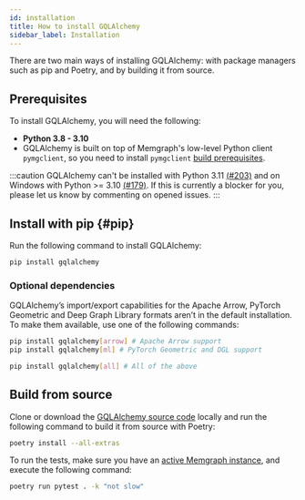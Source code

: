 ```yaml
---
id: installation
title: How to install GQLAlchemy
sidebar_label: Installation
---
```


There are two main ways of installing GQLAlchemy: with package managers such
as pip and Poetry, and by building it from source.

## Prerequisites

To install GQLAlchemy, you will need the following:

- **Python 3.8 - 3.10**
- GQLAlchemy is built on top of Memgraph's low-level Python client `pymgclient`, so you need to install `pymgclient` [build prerequisites](https://memgraph.github.io/pymgclient/introduction.html#build-prerequisites).

:::caution
GQLAlchemy can't be installed with Python 3.11 [(#203)](https://github.com/memgraph/gqlalchemy/issues/203) and on Windows with Python >= 3.10 [(#179)](https://github.com/memgraph/gqlalchemy/issues/179). If this is currently a blocker for you, please let us know by commenting on opened issues.
:::

## Install with pip {#pip}

Run the following command to install GQLAlchemy:

```bash
pip install gqlalchemy
```

### Optional dependencies

GQLAlchemy’s import/export capabilities for the Apache Arrow, PyTorch Geometric
and Deep Graph Library formats aren’t in the default installation. To make them
available, use one of the following commands:

```bash
pip install gqlalchemy[arrow] # Apache Arrow support
pip install gqlalchemy[ml] # PyTorch Geometric and DGL support

pip install gqlalchemy[all] # All of the above
```

## Build from source

Clone or download the [GQLAlchemy source code](https://github.com/memgraph/gqlalchemy) locally and run the following command to build it from source with Poetry:

```bash
poetry install --all-extras
```

To run the tests, make sure you have an [active Memgraph instance](/memgraph), and execute the following command:

```bash
poetry run pytest . -k "not slow"
```
